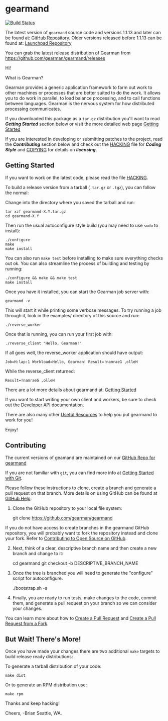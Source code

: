 gearmand
========

[![Build Status](https://travis-ci.org/gearman/gearmand.png)](https://travis-ci.org/gearman/gearmand)

The latest version of ```gearmand``` source code and versions 1.1.13 and later can be found at: [GitHub Repository](https://github.com/gearman/gearmand). Older versions released before 1.1.13 can be found at: [Launchpad Repository](http://launchpad.net/gearmand/)

You can grab the latest release distribution of Gearman from https://github.com/gearman/gearmand/releases

Hi!

What is Gearman?

Gearman provides a generic application framework to farm out work to other machines or processes that are better suited to do the work. It allows you to do work in parallel, to load balance processing, and to call functions between languages. Gearman is the nervous system for how distributed processing communicates.

If you downloaded this package as a ```tar.gz``` distribution you'll want to read ***Getting Started*** section below or visit the more detailed web page [Getting Started](http://gearman.org/getting-started/)

If you are interested in developing or submitting patches to the project, read the ***Contributing*** section below and check out the [HACKING](https://github.com/gearman/gearmand/blob/master/HACKING) file for ***Coding Style*** and [COPYING](https://github.com/gearman/gearmand/blob/master/COPYING) for details on ***licensing***.

Getting Started
---------------


If you want to work on the latest code, please read the file [HACKING](https://github.com/gearman/gearmand/blob/master/HACKING).

To build a release version from a tarball (```.tar.gz``` or ```.tgz```), you can follow the normal:

Change into the directory where you saved the tarball and run:

    tar xzf gearmand-X.Y.tar.gz
    cd gearmand-X.Y
    
Then run the usual autoconfigure style build (you may need to use ```sudo``` to install):

    ./configure
    make
    make install

You can also run ```make test``` before installing to make sure everything
checks out ok. You can also streamline the process of building and testing by running:

    ./configure && make && make test
    make install
    
Once you have it installed, you can start the Gearman job server with:

    gearmand -v

This will start it while printing some verbose messages. To try
running a job through it, look in the examples/ directory of this
source and run:

    ./reverse_worker

Once that is running, you can run your first job with:

    ./reverse_client "Hello, Gearman!"

If all goes well, the reverse_worker application should have output:

    Job=H:lap:1 Workload=Hello, Gearman! Result=!namraeG ,olleH

While the reverse_client returned:

    Result=!namraeG ,olleH
    
There are a lot more details about gearmand at: [Getting Started](http://gearman.org/getting-started/)

If you want to start writing your own client and workers, be sure to check out the [Developer API](http://gearman.info/libgearman.html) documentation.

There are also many other [Useful Resources](http://www.gearman.org/) to help you put gearmand to work for you!

Enjoy!


Contributing
------------

The current versions of geamand are maintained on our [GitHub Repo for gearmand](https://github.com/gearman/gearmand)

If you are not familiar with ```git```, you can find more info at [Getting Started with Git](https://git-scm.com/book/en/v1/Getting-Started).

Please follow these instructions to clone, create a branch and generate a pull request on that branch. More details on using GitHub can be found at [GitHub Help](https://help.github.com/).

1. Clone the GitHub repository to your local file system:

    git clone https://github.com/gearman/gearmand

If you do not have access to create branches in the gearmand GitHub repository, you will probably want to fork the repository instead and clone your fork. Refer to [Contributing to Open Source on GitHub](https://guides.github.com/activities/contributing-to-open-source/#contributing).

2. Next, think of a clear, descriptive branch name and then create a new branch and change to it:

    cd gearmand
    git checkout -b DESCRIPTIVE_BRANCH_NAME
   
3. Once the tree is branched you will need to generate the "configure" script for autoconfigure.

    ./bootstrap.sh -a
    
4. Finally, you are ready to run tests, make changes to the code, commit them, and generate a pull request on your branch so we can consider your changes.

You can learn more about how to [Create a Pull Request](https://help.github.com/articles/creating-a-pull-request/) and [Create a Pull Request from a Fork](https://help.github.com/articles/creating-a-pull-request-from-a-fork/).


But Wait! There's More!
-----------------------

Once you have made your changes there are two additional ```make``` targets to build release ready distributions:

To generate a tarball distribution of your code:

    make dist
    
Or to generate an RPM distribution use:

    make rpm
    
Thanks and keep hacking!

Cheers,
  -Brian
  Seattle, WA.
